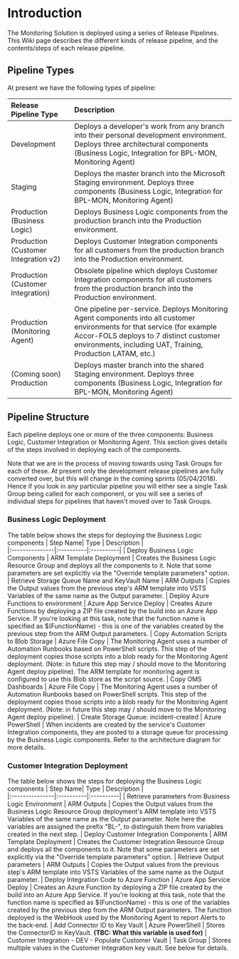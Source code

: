 # Introduction
The Monitoring Solution is deployed using a series of Release Pipelines. This Wiki page describes the different kinds of release pipeline, and the contents/steps of each release pipeline.

## Pipeline Types

At present we have the following types of pipeline:

| Release Pipeline Type |  Description |  
|:---------------|:----------|
| Development | Deploys a developer's work from any branch into their personal development environment. Deploys three architectural components (Business Logic, Integration for BPL-MON, Monitoring Agent)   
| Staging  | Deploys the master branch into the Microsoft Staging environment. Deploys three components (Business Logic, Integration for BPL-MON, Monitoring Agent)
| Production (Business Logic) | Deploys Business Logic components from the production branch into the Production environment. 
| Production (Customer Integration v2) | Deploys Customer Integration components for all customers from the production branch into the Production environment. 
| Production (Customer Integration) | Obsolete pipeline which deploys Customer Integration components for all customers from the production branch into the Production environment.
| Production (Monitoring Agent) | One pipeline per-service. Deploys Monitoring Agent components into all customer environments for that service (for example Accor-FOLS deploys to 7 distinct customer environments, including UAT, Training, Production LATAM, etc.) 
| (Coming soon) Production| Deploys master branch into the shared Staging environment. Deploys three components (Business Logic, Integration for BPL-MON, Monitoring Agent)

## Pipeline Structure
Each pipeline deploys one or more of the three components: Business Logic, Customer Integration or Monitoring Agent. This section gives details of the steps involved in deploying each of the components.

Note that we are in the process of moving towards using Task Groups for each of these. At present only the development release pipelines are fully converted over, but this will change in the coming sprints (05/04/2018). Hence if you look in any particular pipeline you will either see a single Task Group being called for each component, or you will see a series of individual steps for pipelines that haven't moved over to Task Groups.

### Business Logic Deployment
The table below shows the steps for deploying the Business Logic components
| Step Name| Type | Description |  
|:---------------|:----------|:----------|
| Deploy Business Logic Components | ARM Template Deployment | Creates the Business Logic Resource Group and deploys all the components to it. Note that some parameters are set explicitly via the "Override template parameters" option.
| Retrieve Storage Queue Name and KeyVault Name | ARM Outputs | Copies the Output values from the previous step's ARM template into VSTS Variables of the same name as the Output parameter.
| Deploy Azure Functions to environment | Azure App Service Deploy | Creates Azure Functions by deploying a ZIP file created by the build into an Azure App Service. If you're looking at this task, note that the function name is specified as $(FunctionName) - this is one of the variables created by the previous step from the ARM Output parameters.
| Copy Automation Scripts to Blob Storage  | Azure File Copy | The Monitoring Agent uses a number of Automation Runbooks based on PowerShell scripts. This step of the deployment copies those scripts into a blob ready for the Monitoring Agent deployment. (Note: in future this step may / should move to the Monitoring Agent deploy pipeline). The ARM template for monitoring agent is configured to use this Blob store as the script source.
| Copy OMS Dashboards | Azure File Copy | The Monitoring Agent uses a number of Automation Runbooks based on PowerShell scripts. This step of the deployment copies those scripts into a blob ready for the Monitoring Agent deployment. (Note: in future this step may / should move to the Monitoring Agent deploy pipeline).
| Create Storage Queue: incident-created | Azure PowerShell | When incidents are created by the service's Customer Integration components, they are posted to a storage queue for processing by the Business Logic components. Refer to the architecture diagram for more details.

### Customer Integration Deployment
The table below shows the steps for deploying the Business Logic components
| Step Name| Type | Description |  
|:---------------|:----------|:----------|
| Retrieve parameters from Business Logic Environment | ARM Outputs | Copies the Output values from the Business Logic Resource Group deployment's ARM template into VSTS Variables of the same name as the Output parameter. Note here the variables are assigned the prefix "BL-", to distinguish them from variables created in the next step.
| Deploy Customer Integration Components | ARM Template Deployment | Creates the Customer Integration Resource Group and deploys all the components to it. Note that some parameters are set explicitly via the "Override template parameters" option.
| Retrieve Output parameters | ARM Outputs | Copies the Output values from the previous step's ARM template into VSTS Variables of the same name as the Output parameter. 
| Deploy Integration Code to Azure Function  | Azure App Service Deploy | Creates an Azure Function by deploying a ZIP file created by the build into an Azure App Service. If you're looking at this task, note that the function name is specified as $(FunctionName) - this is one of the variables created by the previous step from the ARM Output parameters.  The function deployed is the WebHook used by the Monitoring Agent to report Alerts to the back-end.
| Add Connector ID to Key Vault | Azure PowerShell | Stores the ConnectorID in KeyVault. **(TBC: What this variable is used for)**
| Customer Integration - DEV - Populate Customer Vault | Task Group | Stores multiple values in the Customer Integration key vault. See below for details.





